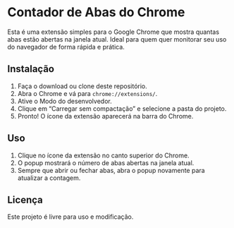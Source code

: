 # Contador de Abas do Chrome

Esta é uma extensão simples para o Google Chrome que mostra quantas abas estão abertas na janela atual. Ideal para quem quer monitorar seu uso do navegador de forma rápida e prática.

## Instalação

1. Faça o download ou clone deste repositório.
2. Abra o Chrome e vá para `chrome://extensions/`.
3. Ative o Modo do desenvolvedor.
4. Clique em “Carregar sem compactação” e selecione a pasta do projeto.
5. Pronto! O ícone da extensão aparecerá na barra do Chrome.

## Uso

1. Clique no ícone da extensão no canto superior do Chrome.
2. O popup mostrará o número de abas abertas na janela atual.
3. Sempre que abrir ou fechar abas, abra o popup novamente para atualizar a contagem.

## Licença

Este projeto é livre para uso e modificação.

